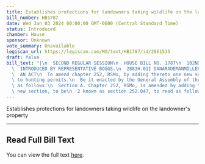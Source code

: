 ```yaml
---
title: Establishes protections for landowners taking wildlife on the landowner's property
bill_number: HB1787
date: Wed Jan 03 2024 00:00:00 GMT-0600 (Central Standard Time)
status: Introduced
chamber: House
sponsor: Unknown
vote_summary: Unavailable
legiscan_url: https://legiscan.com/MO/text/HB1787/id/2861535
draft: false
bill_text: "|\n  SECOND REGULAR SESSION\n  HOUSE BILL NO. 1787\n  102ND GENERAL ASSEMBLY\n\
  \  INTRODUCED BY REPRESENTATIVE BOGGS.\n  2883H.01I DANARADEMANMILLER,ChiefClerk\n\
  \  AN ACT\n  To amend chapter 252, RSMo, by adding thereto one new section relating\
  \ to hunting permits.\n  Be it enacted by the General Assembly of the state of Missouri,\
  \ as follows:\n  Section A. Chapter 252, RSMo, is amended by adding thereto one\
  \ new section, to be\n  2 known as section 252.047, to read as follows:"
---
```

Establishes protections for landowners taking wildlife on the landowner's property

---

## Read Full Bill Text

You can view the full text [here](https://legiscan.com/MO/text/HB1787/id/2861535).
